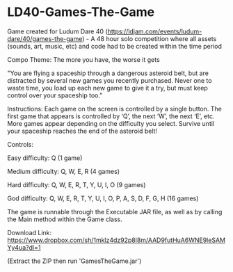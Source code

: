 # LD40-Games-The-Game

Game created for Ludum Dare 40 (https://ldjam.com/events/ludum-dare/40/games-the-game) - A 48 hour solo competition where all assets (sounds, art, music, etc) and code had to be created within the time period

Compo Theme: The more you have, the worse it gets

"You are flying a spaceship through a dangerous asteroid belt, but are distracted by several new games you recently purchased. Never one to waste time, you load up each new game to give it a try, but must keep control over your spaceship too."

Instructions: Each game on the screen is controlled by a single button. The first game that appears is controlled by ‘Q’, the next ‘W’, the next ‘E’, etc. More games appear depending on the difficulty you select. Survive until your spaceship reaches the end of the asteroid belt!

Controls:

Easy difficulty: Q (1 game)

Medium difficulty: Q, W, E, R (4 games)

Hard difficulty: Q, W, E, R, T, Y, U, I, O (9 games)

God difficulty: Q, W, E, R, T, Y, U, I, O, P, A, S, D, F, G, H (16 games)

The game is runnable through the Executable JAR file, as well as by calling the Main method within the Game class.

Download Link:
https://www.dropbox.com/sh/1mklz4dz92p8l8m/AAD9futHuA6WNE9leSAMYy4ua?dl=1

(Extract the ZIP then run 'GamesTheGame.jar')
